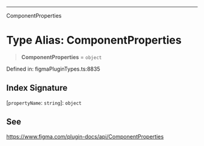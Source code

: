 ---

ComponentProperties

# Type Alias: ComponentProperties

> **ComponentProperties** = `object`

Defined in: figmaPluginTypes.ts:8835

## Index Signature

\[`propertyName`: `string`\]: `object`

## See

https://www.figma.com/plugin-docs/api/ComponentProperties
